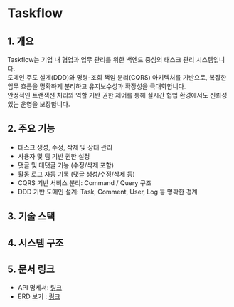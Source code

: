 # Taskflow

## 1. 개요

Taskflow는 기업 내 협업과 업무 관리를 위한 백엔드 중심의 태스크 관리 시스템입니다.  
도메인 주도 설계(DDD)와 명령-조회 책임 분리(CQRS) 아키텍처를 기반으로, 복잡한 업무 흐름을 명확하게 분리하고 유지보수성과 확장성을 극대화합니다.  
안정적인 트랜잭션 처리와 역할 기반 권한 제어를 통해 실시간 협업 환경에서도 신뢰성 있는 운영을 보장합니다.

## 2. 주요 기능

- 태스크 생성, 수정, 삭제 및 상태 관리
- 사용자 및 팀 기반 권한 설정
- 댓글 및 대댓글 기능 (수정/삭제 포함)
- 활동 로그 자동 기록 (댓글 생성/수정/삭제 등)
- CQRS 기반 서비스 분리: Command / Query 구조
- DDD 기반 도메인 설계: Task, Comment, User, Log 등 명확한 경계

## 3. 기술 스택



## 4. 시스템 구조



## 5. 문서 링크

- API 명세서: [링크](https://teamsparta.notion.site/S-A-Starting-Assignments-25a2dc3ef51481889299e106dea470d3?pvs=73)
- ERD 보기 : [링크](https://www.erdcloud.com/d/xfrdtjSasQapxBzfi)
